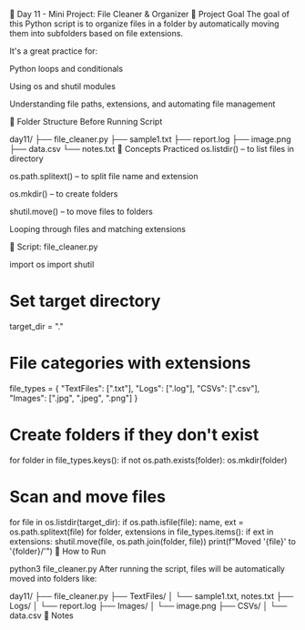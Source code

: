 🧹 Day 11 - Mini Project: File Cleaner & Organizer
📌 Project Goal
The goal of this Python script is to organize files in a folder by automatically moving them into subfolders based on file extensions.

It's a great practice for:

Python loops and conditionals

Using os and shutil modules

Understanding file paths, extensions, and automating file management

📁 Folder Structure Before Running Script

day11/
├── file_cleaner.py
├── sample1.txt
├── report.log
├── image.png
├── data.csv
└── notes.txt
🧠 Concepts Practiced
os.listdir() – to list files in directory

os.path.splitext() – to split file name and extension

os.mkdir() – to create folders

shutil.move() – to move files to folders

Looping through files and matching extensions

🧾 Script: file_cleaner.py

import os
import shutil

# Set target directory
target_dir = "."

# File categories with extensions
file_types = {
    "TextFiles": [".txt"],
    "Logs": [".log"],
    "CSVs": [".csv"],
    "Images": [".jpg", ".jpeg", ".png"]
}

# Create folders if they don't exist
for folder in file_types.keys():
    if not os.path.exists(folder):
        os.mkdir(folder)

# Scan and move files
for file in os.listdir(target_dir):
    if os.path.isfile(file):
        name, ext = os.path.splitext(file)
        for folder, extensions in file_types.items():
            if ext in extensions:
                shutil.move(file, os.path.join(folder, file))
                print(f"Moved '{file}' to '{folder}/'")
🧪 How to Run

python3 file_cleaner.py
After running the script, files will be automatically moved into folders like:


day11/
├── file_cleaner.py
├── TextFiles/
│   └── sample1.txt, notes.txt
├── Logs/
│   └── report.log
├── Images/
│   └── image.png
├── CSVs/
│   └── data.csv
📝 Notes

